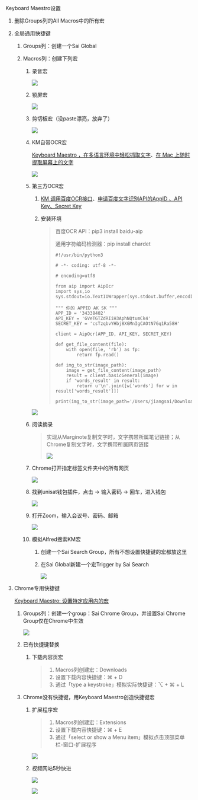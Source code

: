 Keyboard Maestro设置

1. 删除Groups列的All Macros中的所有宏

2. 全局通用快捷键

   1. Groups列：创建一个Sai Global

   2. Macros列：创建下列宏

      1. 录音宏

         ![](https://raw.githubusercontent.com/jiangsai0502/PicBedRepo/master/img/202306031102821.png)

      2. 锁屏宏

         ![](https://raw.githubusercontent.com/jiangsai0502/PicBedRepo/master/img/202306031104819.png)

      3. 剪切板宏（没paste漂亮，放弃了）

         ![](https://raw.githubusercontent.com/jiangsai0502/PicBedRepo/master/img/202306031108245.png)

      4. KM自带OCR宏

         [Keyboard Maestro ，在多语言环境中轻松抓取文字](https://utgd.net/article/9528)、[在 Mac 上随时提取屏幕上的文字](https://www.notion.so/Mac-b7ded7e6bfb6408d99f61832c043570a)

         ![](https://raw.githubusercontent.com/jiangsai0502/PicBedRepo/master/img/202306031545004.png)

      5. 第三方OCR宏

         1. [ KM 调用百度OCR接口](https://medium.com/@Cyborger/keyboard-maestro-%E4%BD%BF%E7%94%A8-km-%E5%AE%9E%E7%8E%B0%E5%85%8D%E8%B4%B9%E4%B8%AD%E6%96%87-ocr-%E5%85%89%E5%AD%A6%E5%AD%97%E7%AC%A6%E8%AF%86%E5%88%AB-94ff46e5625)、[申请百度文字识别API的AppID 、API Key、Secret Key](https://www.jianshu.com/p/e10dc43c38d0)

         2. 安装环境

            > 百度OCR API：pip3 install baidu-aip
            >
            > 通用字符编码检测器：pip install chardet
            >
            > ```
            > #!/usr/bin/python3
            > 
            > # -*- coding: utf-8 -*-
            > 
            > # encoding=utf8
            > 
            > from aip import AipOcr
            > import sys,io
            > sys.stdout=io.TextIOWrapper(sys.stdout.buffer,encoding='utf8')
            > 
            > """ 你的 APPID AK SK """
            > APP_ID = '34338402'
            > API_KEY = 'GVeTGTZdRIiH3AphNQtumCk4'
            > SECRET_KEY = 'csTzqbvYHbj8XGMnIgCAOtN7Gq1Ra58H'
            > 
            > client = AipOcr(APP_ID, API_KEY, SECRET_KEY)
            > 
            > def get_file_content(file):
            >     with open(file, 'rb') as fp:
            >         return fp.read()
            > 
            > def img_to_str(image_path):
            >     image = get_file_content(image_path)
            >     result = client.basicGeneral(image)
            >     if 'words_result' in result:
            >         return u'\n'.join([w['words'] for w in result['words_result']])
            > 
            > print(img_to_str(image_path='/Users/jiangsai/Downloads/1.png'))
            > ```

         ![](https://raw.githubusercontent.com/jiangsai0502/PicBedRepo/master/img/202306031548451.png)

      6. 阅读摘录

         > 实现从Marginote复制文字时，文字携带所属笔记链接；从Chrome复制文字时，文字携带所属网页链接
         >
         > ![](https://raw.githubusercontent.com/jiangsai0502/PicBedRepo/master/img/202306031542955.png)

      7. Chrome打开指定标签文件夹中的所有网页

         ![](https://raw.githubusercontent.com/jiangsai0502/PicBedRepo/master/img/202306031505068.png)

      8. 找到unisat钱包插件，点击 -> 输入密码 -> 回车，进入钱包

         ![](https://raw.githubusercontent.com/jiangsai0502/PicBedRepo/master/img/202306031611502.png)

      9. 打开Zoom，输入会议号、密码、邮箱

         ![](https://raw.githubusercontent.com/jiangsai0502/PicBedRepo/master/img/202306031805707.png)

      10. 模拟Alfred搜索KM宏

          1. 创建一个Sai Search Group，所有不想设置快捷键的宏都放这里

          2. 在Sai Global新建一个宏Trigger by Sai Search

             ![](https://raw.githubusercontent.com/jiangsai0502/PicBedRepo/master/img/202306031536092.png)

3. Chrome专用快捷键

   [Keyboard Maestro: 设置特定应用内的宏](https://www.bilibili.com/video/BV125411s79e/?spm_id_from=333.337.search-card.all.click&vd_source=052b07ad0190d9dabdf1d78fda0168a7)

   1. Groups列：创建一个group：Sai Chrome Group，并设置Sai Chrome Group仅在Chrome中生效

      ![](https://raw.githubusercontent.com/jiangsai0502/PicBedRepo/master/img/202306022331425.png)

   2. 已有快捷键替换

      1. 下载内容页宏

         > 1. Macros列创建宏：Downloads
         > 2. 设置下载内容快捷键：⌘ + D
         > 3. 通过「type a keystroke」模拟实际快捷键：⌥ + ⌘ + L

   3. Chrome没有快捷键，用Keyboard Maestro创造快捷键宏

      1. 扩展程序宏

         > 1. Macros列创建宏：Extensions
         > 2. 设置下载内容快捷键：⌘ + E
         > 3. 通过「select or show a Menu item」模拟点击顶部菜单栏-窗口-扩展程序

         ![](https://raw.githubusercontent.com/jiangsai0502/PicBedRepo/master/img/202306022340183.png)

      2. 视频网站5秒快进

         ![](https://raw.githubusercontent.com/jiangsai0502/PicBedRepo/master/img/202306032241954.png)

         ![](https://raw.githubusercontent.com/jiangsai0502/PicBedRepo/master/img/202306032242967.png)